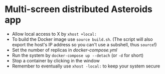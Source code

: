 # Multi-screen distributed Asteroids app

- Allow local access to X by `xhost +local:`
- To build the Docker image use `source build.sh`. (The script will also export the host's IP address so you can't use a subshell, thus `source`!)
- Set the number of replicas in *docker-compose.yml*
- Run the system by `docker-compose up --detach` (or `-d` for short)
- Stop a container by clicking in the window
- Remember to eventually use `xhost -local:` to keep your system secure
